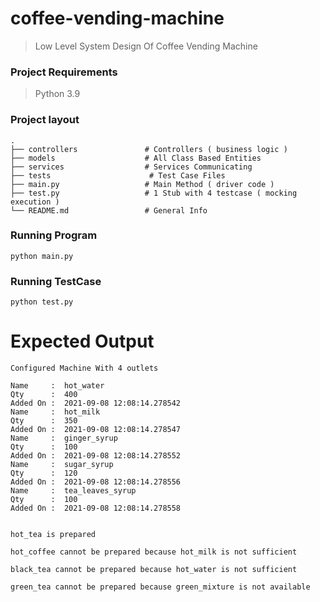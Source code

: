 # coffee-vending-machine
> Low Level System Design Of Coffee Vending Machine

### Project Requirements
> Python 3.9

### Project layout

    .
    ├── controllers               # Controllers ( business logic )
    ├── models                    # All Class Based Entities
    ├── services                  # Services Communicating
    ├── tests                      # Test Case Files
    ├── main.py                   # Main Method ( driver code ) 
    ├── test.py                   # 1 Stub with 4 testcase ( mocking execution )
    └── README.md                 # General Info

### Running Program
```
python main.py
```

### Running TestCase
```
python test.py
```

# Expected Output
```
Configured Machine With 4 outlets

Name     :  hot_water
Qty      :  400
Added On :  2021-09-08 12:08:14.278542
Name     :  hot_milk
Qty      :  350
Added On :  2021-09-08 12:08:14.278547
Name     :  ginger_syrup
Qty      :  100
Added On :  2021-09-08 12:08:14.278552
Name     :  sugar_syrup
Qty      :  120
Added On :  2021-09-08 12:08:14.278556
Name     :  tea_leaves_syrup
Qty      :  100
Added On :  2021-09-08 12:08:14.278558


hot_tea is prepared

hot_coffee cannot be prepared because hot_milk is not sufficient

black_tea cannot be prepared because hot_water is not sufficient

green_tea cannot be prepared because green_mixture is not available
```



